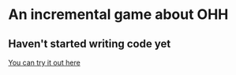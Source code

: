 # An incremental game about OHH

## Haven't started writing code yet

[You can try it out here](https://hjtbrz.mcfuns.cn/game/index.html)
